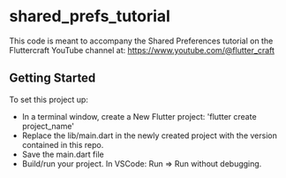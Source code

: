 # shared_prefs_tutorial

This code is meant to accompany the Shared Preferences tutorial on the Fluttercraft YouTube channel at: https://www.youtube.com/@flutter_craft


## Getting Started

To set this project up:

- In a terminal window, create a New Flutter project: 'flutter create project_name'
- Replace the lib/main.dart in the newly created project with the version contained in this repo.
- Save the main.dart file
- Build/run your project. In VSCode: Run => Run without debugging.
